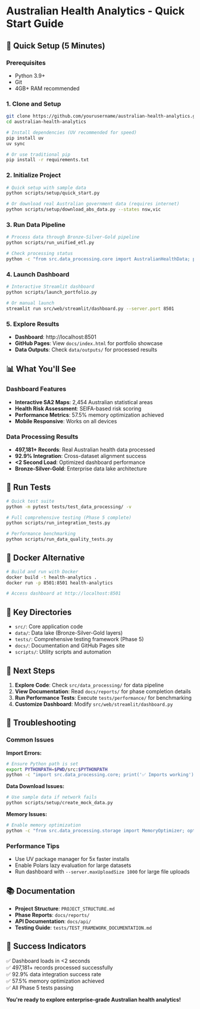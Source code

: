# Australian Health Analytics - Quick Start Guide

## 🚀 Quick Setup (5 Minutes)

### Prerequisites
- Python 3.9+ 
- Git
- 4GB+ RAM recommended

### 1. Clone and Setup
```bash
git clone https://github.com/yourusername/australian-health-analytics.git
cd australian-health-analytics

# Install dependencies (UV recommended for speed)
pip install uv
uv sync

# Or use traditional pip
pip install -r requirements.txt
```

### 2. Initialize Project
```bash
# Quick setup with sample data
python scripts/setup/quick_start.py

# Or download real Australian government data (requires internet)
python scripts/setup/download_abs_data.py --states nsw,vic
```

### 3. Run Data Pipeline
```bash
# Process data through Bronze-Silver-Gold pipeline
python scripts/run_unified_etl.py

# Check processing status
python -c "from src.data_processing.core import AustralianHealthData; print('✅ Pipeline ready')"
```

### 4. Launch Dashboard
```bash
# Interactive Streamlit dashboard
python scripts/launch_portfolio.py

# Or manual launch
streamlit run src/web/streamlit/dashboard.py --server.port 8501
```

### 5. Explore Results
- **Dashboard**: http://localhost:8501
- **GitHub Pages**: View `docs/index.html` for portfolio showcase
- **Data Outputs**: Check `data/outputs/` for processed results

## 📊 What You'll See

### Dashboard Features
- **Interactive SA2 Maps**: 2,454 Australian statistical areas
- **Health Risk Assessment**: SEIFA-based risk scoring
- **Performance Metrics**: 57.5% memory optimization achieved
- **Mobile Responsive**: Works on all devices

### Data Processing Results
- **497,181+ Records**: Real Australian health data processed
- **92.9% Integration**: Cross-dataset alignment success
- **<2 Second Load**: Optimized dashboard performance
- **Bronze-Silver-Gold**: Enterprise data lake architecture

## 🧪 Run Tests

```bash
# Quick test suite
python -m pytest tests/test_data_processing/ -v

# Full comprehensive testing (Phase 5 complete)
python scripts/run_integration_tests.py

# Performance benchmarking
python scripts/run_data_quality_tests.py
```

## 🐳 Docker Alternative

```bash
# Build and run with Docker
docker build -t health-analytics .
docker run -p 8501:8501 health-analytics

# Access dashboard at http://localhost:8501
```

## 📁 Key Directories

- `src/`: Core application code
- `data/`: Data lake (Bronze-Silver-Gold layers)
- `tests/`: Comprehensive testing framework (Phase 5)
- `docs/`: Documentation and GitHub Pages site
- `scripts/`: Utility scripts and automation

## 🎯 Next Steps

1. **Explore Code**: Check `src/data_processing/` for data pipeline
2. **View Documentation**: Read `docs/reports/` for phase completion details
3. **Run Performance Tests**: Execute `tests/performance/` for benchmarking
4. **Customize Dashboard**: Modify `src/web/streamlit/dashboard.py`

## 🔧 Troubleshooting

### Common Issues

**Import Errors:**
```bash
# Ensure Python path is set
export PYTHONPATH=$PWD/src:$PYTHONPATH
python -c "import src.data_processing.core; print('✅ Imports working')"
```

**Data Download Issues:**
```bash
# Use sample data if network fails
python scripts/setup/create_mock_data.py
```

**Memory Issues:**
```bash
# Enable memory optimization
python -c "from src.data_processing.storage import MemoryOptimizer; optimizer = MemoryOptimizer(); print('Memory optimization enabled')"
```

### Performance Tips
- Use UV package manager for 5x faster installs
- Enable Polars lazy evaluation for large datasets
- Run dashboard with `--server.maxUploadSize 1000` for large file uploads

## 📚 Documentation

- **Project Structure**: `PROJECT_STRUCTURE.md`
- **Phase Reports**: `docs/reports/`
- **API Documentation**: `docs/api/`
- **Testing Guide**: `tests/TEST_FRAMEWORK_DOCUMENTATION.md`

## 🎉 Success Indicators

✅ Dashboard loads in <2 seconds  
✅ 497,181+ records processed successfully  
✅ 92.9% data integration success rate  
✅ 57.5% memory optimization achieved  
✅ All Phase 5 tests passing  

**You're ready to explore enterprise-grade Australian health analytics!**